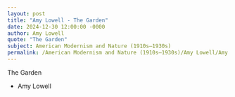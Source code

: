 ```yaml
---
layout: post
title: "Amy Lowell - The Garden"
date: 2024-12-30 12:00:00 -0000
author: Amy Lowell
quote: "The Garden"
subject: American Modernism and Nature (1910s–1930s)
permalink: /American Modernism and Nature (1910s–1930s)/Amy Lowell/Amy Lowell - The Garden
---
```


The Garden

- Amy Lowell
